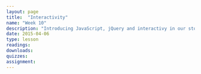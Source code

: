 ```yaml
---
layout: page
title:  "Interactivity"
name: "Week 10"
description: "Introducing JavaScript, jQuery and interactivy in our story designs."
date: 2015-04-06
type: lesson
readings: 
downloads: 
quizzes: 
assignment: 
---
```

